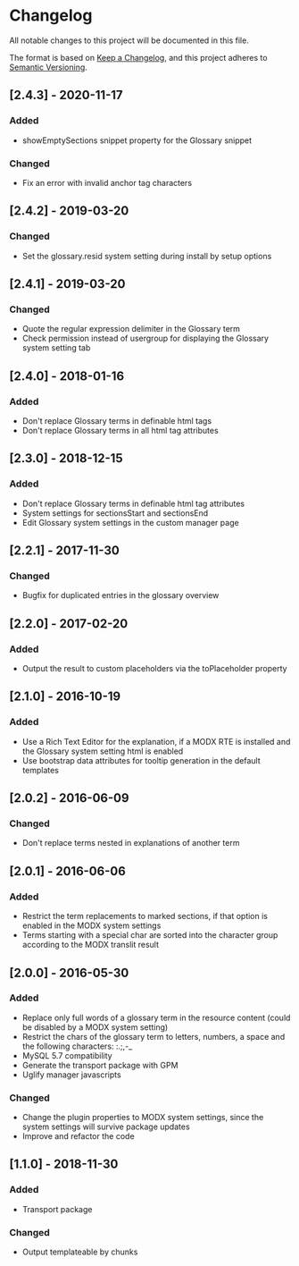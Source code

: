 # Changelog

All notable changes to this project will be documented in this file.

The format is based on [Keep a Changelog](https://keepachangelog.com/en/1.0.0/),
and this project adheres to [Semantic Versioning](https://semver.org/spec/v2.0.0.html).

## [2.4.3] - 2020-11-17

### Added

- showEmptySections snippet property for the Glossary snippet

### Changed

- Fix an error with invalid anchor tag characters

## [2.4.2] - 2019-03-20

### Changed

- Set the glossary.resid system setting during install by setup options

## [2.4.1] - 2019-03-20

### Changed

- Quote the regular expression delimiter in the Glossary term
- Check permission instead of usergroup for displaying the Glossary system setting tab

## [2.4.0] - 2018-01-16

### Added

- Don't replace Glossary terms in definable html tags
- Don't replace Glossary terms in all html tag attributes

## [2.3.0] - 2018-12-15

### Added

- Don't replace Glossary terms in definable html tag attributes
- System settings for sectionsStart and sectionsEnd
- Edit Glossary system settings in the custom manager page

## [2.2.1] - 2017-11-30

### Changed

- Bugfix for duplicated entries in the glossary overview

## [2.2.0] - 2017-02-20

### Added

- Output the result to custom placeholders via the toPlaceholder property

## [2.1.0] - 2016-10-19

### Added

- Use a Rich Text Editor for the explanation, if a MODX RTE is installed and the Glossary system setting html is enabled
- Use bootstrap data attributes for tooltip generation in the default templates

## [2.0.2] - 2016-06-09

### Changed

- Don't replace terms nested in explanations of another term

## [2.0.1] - 2016-06-06

### Added

- Restrict the term replacements to marked sections, if that option is enabled in the MODX system settings
- Terms starting with a special char are sorted into the character group according to the MODX translit result

## [2.0.0] - 2016-05-30

### Added

- Replace only full words of a glossary term in the resource content (could be disabled by a MODX system setting)
- Restrict the chars of the glossary term to letters, numbers, a space and the following characters: :.;,-_
- MySQL 5.7 compatibility
- Generate the transport package with GPM
- Uglify manager javascripts

### Changed

- Change the plugin properties to MODX system settings, since the system settings will survive package updates
- Improve and refactor the code

## [1.1.0] - 2018-11-30

### Added

- Transport package

### Changed

- Output templateable by chunks
